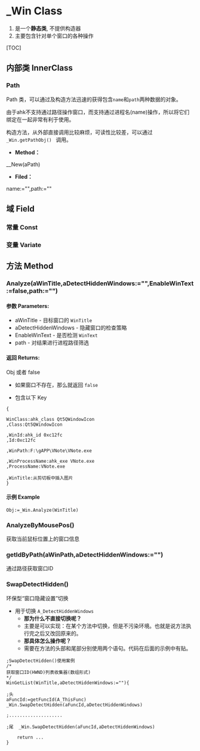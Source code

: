 

# _Win Class

1.  是一个**静态类**, 不提供构造器
2.  主要包含针对单个窗口的各种操作
    

[TOC]

## 内部类 InnerClass

### Path

Path 类，可以通过及构造方法迅速的获得包含`name`和`path`两种数据的对象。

由于ahk不支持通过路径操作窗口，而支持通过进程名(name)操作，所以将它们绑定在一起非常有利于使用。

构造方法，从外部直接调用比较麻烦，可读性比较差，可以通过 `_Win.getPathObj() ` 调用。

-  **Method：**

  __New(aPath)

-  **Filed：**

  name:="",path:=""

## 域 Field

### 常量 Const

### 变量 Variate

## 方法 Method

### Analyze(aWinTitle,aDetectHiddenWindows:="",EnableWinText:=false,path:="")

#### 参数 Parameters: 

- aWinTitle - 目标窗口的 `WinTitle`
- aDetectHiddenWindows - 隐藏窗口的检查策略
- EnableWinText - 是否检测 `WinText`
- path - 对结果进行进程路径筛选

#### 返回 Returns: 
Obj 或者 false

- 如果窗口不存在，那么就返回 `false`

- 包含以下 Key

```autohotkey
{

WinClass:ahk_class Qt5QWindowIcon
,Class:Qt5QWindowIcon

,WinId:ahk_id 0xc12fc
,Id:0xc12fc

,WinPath:F:\gAPP\VNote\VNote.exe

,WinProcessName:ahk_exe VNote.exe
,ProcessName:VNote.exe

,WinTitle:从剪切板中插入图片
}
```

#### 示例 Example
```autohotkey
Obj:=_Win.Analyze(WinTitle)
```

### AnalyzeByMousePos()

获取当前鼠标位置上的窗口信息

### getIdByPath(aWinPath,aDetectHiddenWindows:="")

通过路径获取窗口ID

### SwapDetectHidden() 

环保型“窗口隐藏设置”切换

- 用于切换 `A_DetectHiddenWindows`
  - **那为什么不直接切换呢？**
  - 主要是可以实现：在某个方法中切换，但是不污染环境。也就是说方法执行完之后又改回原来的。
  - **那具体怎么操作呢？**
  - 需要在方法的头部和尾部分别使用两个语句。代码在后面的示例中有贴。

```autohotkey
;SwapDetectHidden()使用案例
/*
获取窗口ID(HWND)列表收集器(数组形式)
*/
WinGetList(WinTitle,aDetectHiddenWindows:=""){
	
;头
aFuncId:=getFuncId(A_ThisFunc)
_Win.SwapDetectHidden(aFuncId,aDetectHiddenWindows)

;....................
	
;尾	_Win.SwapDetectHidden(aFuncId,aDetectHiddenWindows)
	
	return ...
}

```

